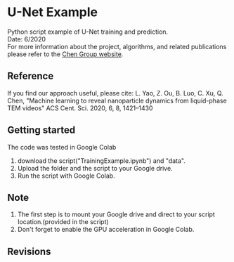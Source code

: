 # U-Net Example
Python script example of U-Net training and prediction.   
Date: 6/2020  
For more information about the project, algorithms, and related publications please refer to the [Chen Group website](https://chenlab.matse.illinois.edu/).

Reference
---------------
If you find our approach useful, please cite: L. Yao, Z. Ou, B. Luo, C. Xu, Q. Chen, "Machine learning to reveal nanoparticle dynamics from liquid-phase TEM videos" ACS Cent. Sci. 2020, 6, 8, 1421–1430

Getting started
---------------
The code was tested in Google Colab  
1. download the script("TrainingExample.ipynb") and "data".  
2. Upload the folder and the script to your Google drive.  
3. Run the script with Google Colab.  

Note
---------------
1. The first step is to mount your Google drive and direct to your script location.(provided in the script)  
2. Don't forget to enable the GPU acceleration in Google Colab.

Revisions
---------------
